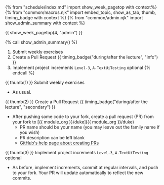 {% from "schedule/index.md" import show_week_pagetop with context%}
{% from "common/macros.njk" import embed_topic, show_as_tab, thumb, timing_badge with context %}
{% from "common/admin.njk" import show_admin_summary with context %}

{{ show_week_pagetop(4, "admin") }}

{% call show_admin_summary() %}
1. Submit weekly exercises
1. Create a Pull Request {{ timing_badge("during/after the lecture", "info") }}
1. Implement project increments `Level-3`, `A-TextUiTesting` <span class="badge badge-pill badge-secondary">optional</span>
{% endcall %}

{{ thumb(1) }} Submit weekly exercises

* As usual.

{{ thumb(2) }} Create a Pull Request {{ timing_badge("during/after the lecture", "secondary") }}

* After pushing some code to your fork, create a pull request (PR) from your fork to [{{ module_org }}/duke]({{ module_org }}/duke)
  * PR name should be your name (you may leave out the family name if you wish)
  * PR description can be left blank
  * [GitHub's help page about creating PRs](https://help.github.com/en/articles/creating-a-pull-request)

{{ thumb(3) }} Implement project increments `Level-3`, `A-TextUiTesting` <span class="badge badge-pill badge-secondary">optional</span>

* As before, implement increments, commit at regular intervals, and push to your fork. Your PR will update automatically to reflect the new commits.

<div class="indented">

<include src="dukeFragment.md" boilerplate var-displacement="../.." var-header="**`Level-3`: Mark as Done**" var-fragment="text.md#level3" />
<include src="dukeFragment.md" boilerplate var-displacement="../.." var-header="**`A-TextUiTesting`: Text UI Testing**" var-tag="optional" var-fragment="extensions.mbdf#A-TextUiTesting" />

</div>
